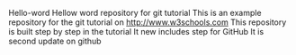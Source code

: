 Hello-word
Hellow word repository for git tutorial
This is an example repository for the git tutorial on http://www.w3schools.com
This repository is built step by step in the tutorial
It new includes step for GitHub
It is second update on github
